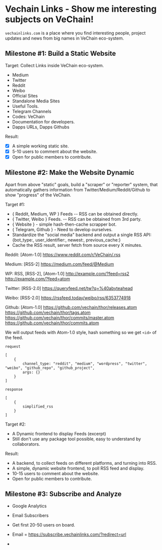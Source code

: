 # Vechain Links - Show me interesting subjects on VeChain!

`vechainlinks.com` is a place where you find interesting people, project updates and news from big names in VeChain eco-system.

## Milestone #1: Build a Static Website

Target: Collect Links inside VeChain eco-system.
- Medium
- Twitter
- Reddit
- Weibo
- Official Sites
- Standalone Media Sites
- Useful Tools.
- Telegram Channels
- Codes: VeChain
- Documentation for developers.
- Dapps URLs, Dapps Githubs

Result:
- [x] A simple working static site.
- [x] 5-10 users to comment about the website.
- [x] Open for public members to contribute.

## Milestone #2: Make the Website Dynamic

Apart from above "static" goals, build a "scraper" or "reporter" system, that automatically gathers information from Twitter/Medium/Reddit/Github to show "progress" of the VeChain.

Target #1:
- { Reddit, Medium, WP } Feeds -- RSS can be obtained directly.
- { Twitter, Weibo } Feeds. -- RSS can be obtained from 3rd party.
- { Website } - simple hash-then-cache scrapper bot.
- { Telegram, Github } - Need to develop ourselves.
- Standardize the "social media" backend and output a single RSS API: {bot_type:, user_identifier:, newest:, previous_cache:}
- Cache the RSS result, server fetch from source every X minutes.


Reddit: [Atom-1.0]
https://www.reddit.com/r/VeChain/.rss

Medium: [RSS-2]
https://medium.com/feed/@Medium

WP: RSS, [RSS-2], [Atom-1.0] 
http://example.com/?feed=rss2
http://example.com/?feed=atom

Twitter: [RSS-2.0]
https://queryfeed.net/tw?q=%40abyteahead

Weibo: [RSS-2.0]
https://rssfeed.today/weibo/rss/6353774918

Github: [Atom-1.0]
https://github.com/vechain/thor/releases.atom
https://github.com/vechain/thor/tags.atom
https://github.com/vechain/thor/commits/master.atom
https://github.com/vechain/thor/commits.atom

We will output feeds with Atom-1.0 style, hash something so we get `<id>` of the feed.

```
request

[
    {
        channel_type: "reddit", "medium", "wordpress", "twitter", "weibo", "github_repo", "github_project",
        args: {}
    }
]

response

[
    {
        simplified_rss
    }
]

```
Target #2:
- A Dynamic frontend to display Feeds (excerpt)
- Still don't use any package tool possible, easy to understand by collaborators.

Result:
- A backend, to collect feeds on different platforms, and turning into RSS.
- A simple, dynamic website frontend, to poll RSS feed and display.
- 10-15 users to comment about the website.
- Open for public members to contribute.

## Milestone #3: Subscribe and Analyze

- Google Analytics
- Email Subscribers
- Get first 20-50 users on board.

- Email = https://subscribe.vechainlinks.com/?redirect=url
- 